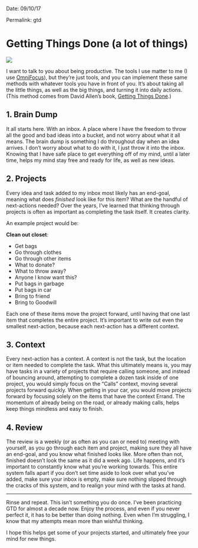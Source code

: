 Date: 09/10/17

Permalink: gtd

# Getting Things Done (a lot of things)

![](https://dl.dropboxusercontent.com/s/rr3innr0p3viu2x/IMG_0023.PNG)

I want to talk to you about being productive. The tools I use matter to me (I use [OmniFocus](https://www.omnigroup.com/omnifocus)), but they’re just tools, and you can implement these same methods with whatever tools you have in front of you. It’s about taking all the little things, as well as the big things, and turning it into daily actions. (This method comes from David Allen’s book, [Getting Things Done](https://en.wikipedia.org/wiki/Getting_Things_Done).)

## 1. Brain Dump

It all starts here. With an inbox. A place where I have the freedom to throw all the good and bad ideas into a bucket, and not worry about what it all means. The brain dump is something I do throughout day when an idea arrives. I don’t worry about what to do with it, I just throw it into the inbox. Knowing that I have safe place to get everything off of my mind, until a later time, helps my mind stay free and ready for life, as well as new ideas.

## 2. Projects

Every idea and task added to my inbox most likely has an end-goal, meaning what does *finished* look like for this item? What are the handful of next-actions needed? Over the years, I’ve learned that thinking through projects is often as important as completing the task itself. It creates clarity. 

An example project would be:

**Clean out closet**:

- Get bags
- Go through clothes
- Go through other items
- What to donate?
- What to throw away?
- Anyone I know want this?
- Put bags in garbage
- Put bags in car
- Bring to friend
- Bring to Goodwill

Each one of these items move the project forward, until having that one last item that completes the entire project. It’s important to write out even the smallest next-action, because each next-action has a different context.

## 3. Context

Every next-action has a context. A context is not the task, but the location or item needed to complete the task. What this ultimately means is, you may have tasks in a variety of projects that require calling someone, and instead of bouncing around, attempting to complete a dozen task inside of one project, you would simply focus on the “Calls” context, moving several projects forward quickly. When getting in your car, you would move projects forward by focusing solely on the items that have the context Errand. The momentum of already being on the road, or already making calls, helps keep things mindless and easy to finish. 

## 4. Review

The review is a weekly (or as often as you can or need to) meeting with yourself, as you go through each item and project, making sure they all have an end-goal, and you know what finished looks like. More often than not, finished doesn’t look the same as it did a week ago. Life happens, and it’s important to constantly know what you’re working towards. This entire system falls apart if you don’t set time aside to look over what you’ve added, make sure your inbox is empty, make sure nothing slipped through the cracks of this system, and to realign your mind with the tasks at hand.

- - -

Rinse and repeat. This isn’t something you do once. I’ve been practicing GTD for almost a decade now. Enjoy the process, and even if you never perfect it, it has to be better than doing nothing. Even when I’m struggling, I know that my attempts mean more than wishful thinking.

I hope this helps get some of your projects started, and ultimately free your mind for new things.
